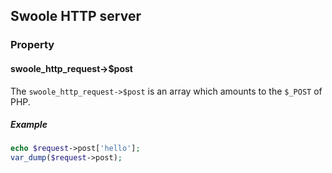 ## Swoole HTTP server

### Property

#### swoole_http_request->$post

The `swoole_http_request->$post` is an array which amounts to the `$_POST` of PHP.

##### Example

```php
echo $request->post['hello'];
var_dump($request->post);
```
